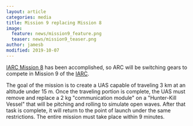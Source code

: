 ```yaml
---
layout: article
categories: media
title: Mission 9 replacing Mission 8
image:
  feature: news/mission9_feature.png
  teaser: news/mission9_teaser.png
author: jamesb
modified: 2019-10-07
---
```

[IARC Mission 8](http://www.aerialroboticscompetition.org/mission8.php) has been accomplished, so ARC will be switching gears to compete in Mission 9 of the [IARC](http://aerialroboticscompetition.org/).

The goal of the mission is to create a UAS capable of traveling 3 km at an altitude under 15 m. Once the traveling portion is complete, the UAS must remove and replace a 2 kg "communication module" on a "Hunter-Kill Vessel" that will be pitching and rolling to simulate open waves. After that task is complete, it will return to the point of launch under the same restrictions. The entire mission must take place within 9 minutes.

